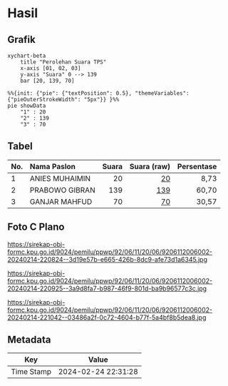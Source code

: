 # Hasil

## Grafik

```mermaid
xychart-beta
    title "Perolehan Suara TPS"
    x-axis [01, 02, 03]
    y-axis "Suara" 0 --> 139
    bar [20, 139, 70]
```

```mermaid
%%{init: {"pie": {"textPosition": 0.5}, "themeVariables": {"pieOuterStrokeWidth": "5px"}} }%%
pie showData
    "1" : 20
    "2" : 139
    "3" : 70
```

## Tabel

| No. | Nama Paslon    | Suara | Suara (raw) | Persentase |
|:--- |:-------------- | -----:| -----------:| ----------:|
| 1   | ANIES MUHAIMIN | 20    | [20][p-1]   | 8,73       |
| 2   | PRABOWO GIBRAN | 139   | [139][p-2]  | 60,70      |
| 3   | GANJAR MAHFUD  | 70    | [70][p-3]   | 30,57      |


[p-1]: https://github.com/gigit-pemilu/pemilu-2024-92-papua-barat/blob/main/pilpres/hitung-suara/sub/92-papua-barat/sub/06-teluk-bintuni/sub/11-manimeri/sub/2006-korano-jaya/sub/002-tps/sub/paslon-1.txt
[p-2]: https://github.com/gigit-pemilu/pemilu-2024-92-papua-barat/blob/main/pilpres/hitung-suara/sub/92-papua-barat/sub/06-teluk-bintuni/sub/11-manimeri/sub/2006-korano-jaya/sub/002-tps/sub/paslon-2.txt
[p-3]: https://github.com/gigit-pemilu/pemilu-2024-92-papua-barat/blob/main/pilpres/hitung-suara/sub/92-papua-barat/sub/06-teluk-bintuni/sub/11-manimeri/sub/2006-korano-jaya/sub/002-tps/sub/paslon-3.txt

## Foto C Plano

https://sirekap-obj-formc.kpu.go.id/9024/pemilu/ppwp/92/06/11/20/06/9206112006002-20240214-220824--3d19e57b-e665-426b-8dc9-afe73d1a6345.jpg

https://sirekap-obj-formc.kpu.go.id/9024/pemilu/ppwp/92/06/11/20/06/9206112006002-20240214-220925--3a9d8fa7-b987-46f9-801d-ba9b96577c3c.jpg

https://sirekap-obj-formc.kpu.go.id/9024/pemilu/ppwp/92/06/11/20/06/9206112006002-20240214-221042--03486a2f-0c72-4604-b77f-5a4bf8b5dea8.jpg


## Metadata

| Key        | Value               |
| ---------- | ------------------- |
| Time Stamp | 2024-02-24 22:31:28 |



